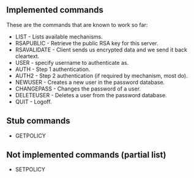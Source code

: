 ## Implemented commands ##

These are the commands that are known to work so far:
  * LIST - Lists available mechanisms.
  * RSAPUBLIC - Retrieve the public RSA key for this server.
  * RSAVALIDATE - Client sends us encrypted data and we send it back cleartext.
  * USER - specify username to authenticate as.
  * AUTH - Step 1 authentication.
  * AUTH2 - Step 2 authentication (if required by mechanism, most do).
  * NEWUSER - Creates a new user in the password database.
  * CHANGEPASS - Changes the password of a user.
  * DELETEUSER - Deletes a user from the password database.
  * QUIT - Logoff.

## Stub commands ##
  * GETPOLICY

## Not implemented commands (partial list) ##
  * SETPOLICY